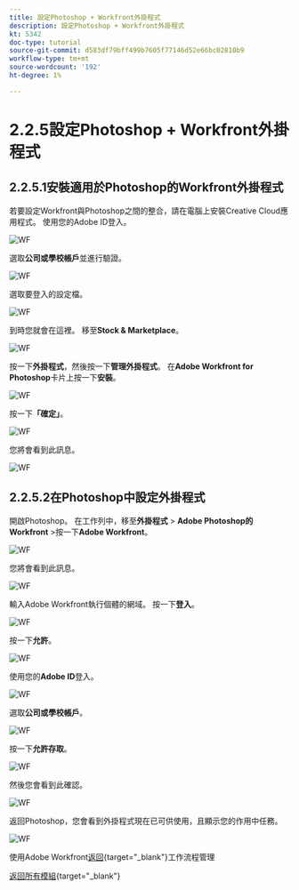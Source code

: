 ```yaml
---
title: 設定Photoshop + Workfront外掛程式
description: 設定Photoshop + Workfront外掛程式
kt: 5342
doc-type: tutorial
source-git-commit: d583df79bff499b7605f77146d52e66bc02810b9
workflow-type: tm+mt
source-wordcount: '192'
ht-degree: 1%

---
```


# 2.2.5設定Photoshop + Workfront外掛程式

## 2.2.5.1安裝適用於Photoshop的Workfront外掛程式

若要設定Workfront與Photoshop之間的整合，請在電腦上安裝Creative Cloud應用程式。 使用您的Adobe ID登入。

![WF](./images/wf1.png)

選取&#x200B;**公司或學校帳戶**&#x200B;並進行驗證。

![WF](./images/wf2.png)

選取要登入的設定檔。

![WF](./images/wf3.png)

到時您就會在這裡。 移至&#x200B;**Stock &amp; Marketplace**。

![WF](./images/wf4.png)

按一下&#x200B;**外掛程式**，然後按一下&#x200B;**管理外掛程式**。 在&#x200B;**Adobe Workfront for Photoshop**&#x200B;卡片上按一下&#x200B;**安裝**。

![WF](./images/wf5.png)

按一下&#x200B;**「確定」**。

![WF](./images/wf6.png)

您將會看到此訊息。

![WF](./images/wf7.png)

## 2.2.5.2在Photoshop中設定外掛程式

開啟Photoshop。 在工作列中，移至&#x200B;**外掛程式** > **Adobe Photoshop的Workfront** >按一下&#x200B;**Adobe Workfront**。

![WF](./images/wf8.png)

您將會看到此訊息。

![WF](./images/wf9.png)

輸入Adobe Workfront執行個體的網域。 按一下&#x200B;**登入**。

![WF](./images/wf10.png)

按一下&#x200B;**允許**。

![WF](./images/wf11.png)

使用您的&#x200B;**Adobe ID**&#x200B;登入。

![WF](./images/wf12.png)

選取&#x200B;**公司或學校帳戶**。

![WF](./images/wf13.png)

按一下&#x200B;**允許存取**。

![WF](./images/wf14.png)

然後您會看到此確認。

![WF](./images/wf15.png)

返回Photoshop，您會看到外掛程式現在已可供使用，且顯示您的作用中任務。

![WF](./images/wf16.png)

使用Adobe Workfront[返回](./workfront.md){target="_blank"}工作流程管理

[返回所有模組](./../../../overview.md){target="_blank"}
